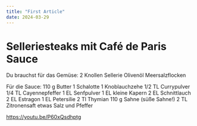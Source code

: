 ```yaml
---
title: "First Article"
date: 2024-03-29
---
```


# Selleriesteaks mit Café de Paris Sauce

Du brauchst für das Gemüse:
2 Knollen Sellerie 
Olivenöl Meersalzflocken 

Für die Sauce: 
110 g Butter 
1 Schalotte 
1 Knoblauchzehe 
1/2 TL Currypulver 
1/4 TL Cayennepfeffer 
1 EL Senfpulver 
1 EL kleine Kapern 
2 EL Schnittlauch 
2 EL Estragon 
1 EL Petersilie 
2 Tl Thymian 
110 g Sahne (süße Sahne!) 
2 TL Zitronensaft etwas Salz und Pfeffer

https://youtu.be/P60xQsdhptg
